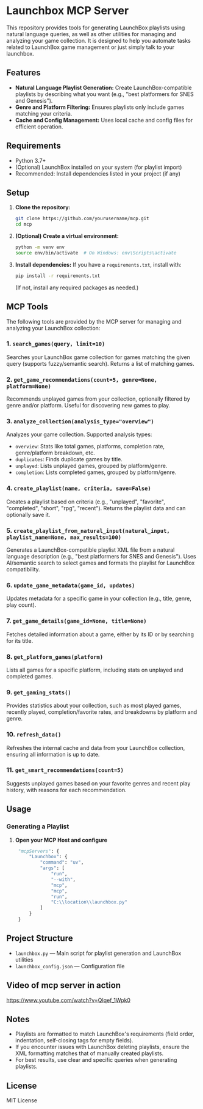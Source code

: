 # Launchbox MCP Server

This repository provides tools for generating LaunchBox playlists using natural language queries, as well as other utilities for managing and analyzing your game collection. It is designed to help you automate tasks related to LaunchBox game management or just simply talk to your launchbox.

## Features
- **Natural Language Playlist Generation:** Create LaunchBox-compatible playlists by describing what you want (e.g., "best platformers for SNES and Genesis").
- **Genre and Platform Filtering:** Ensures playlists only include games matching your criteria.
- **Cache and Config Management:** Uses local cache and config files for efficient operation.

## Requirements
- Python 3.7+
- (Optional) LaunchBox installed on your system (for playlist import)
- Recommended: Install dependencies listed in your project (if any)

## Setup
1. **Clone the repository:**
   ```sh
   git clone https://github.com/yourusername/mcp.git
   cd mcp
   ```
2. **(Optional) Create a virtual environment:**
   ```sh
   python -m venv env
   source env/bin/activate  # On Windows: env\Scripts\activate
   ```
3. **Install dependencies:**
   If you have a `requirements.txt`, install with:
   ```sh
   pip install -r requirements.txt
   ```
   (If not, install any required packages as needed.)


## MCP Tools

The following tools are provided by the MCP server for managing and analyzing your LaunchBox collection:

### 1. `search_games(query, limit=10)`
Searches your LaunchBox game collection for games matching the given query (supports fuzzy/semantic search). Returns a list of matching games.

### 2. `get_game_recommendations(count=5, genre=None, platform=None)`
Recommends unplayed games from your collection, optionally filtered by genre and/or platform. Useful for discovering new games to play.

### 3. `analyze_collection(analysis_type="overview")`
Analyzes your game collection. Supported analysis types:
- `overview`: Stats like total games, platforms, completion rate, genre/platform breakdown, etc.
- `duplicates`: Finds duplicate games by title.
- `unplayed`: Lists unplayed games, grouped by platform/genre.
- `completion`: Lists completed games, grouped by platform/genre.

### 4. `create_playlist(name, criteria, save=False)`
Creates a playlist based on criteria (e.g., "unplayed", "favorite", "completed", "short", "rpg", "recent"). Returns the playlist data and can optionally save it.

### 5. `create_playlist_from_natural_input(natural_input, playlist_name=None, max_results=100)`
Generates a LaunchBox-compatible playlist XML file from a natural language description (e.g., "best platformers for SNES and Genesis"). Uses AI/semantic search to select games and formats the playlist for LaunchBox compatibility.

### 6. `update_game_metadata(game_id, updates)`
Updates metadata for a specific game in your collection (e.g., title, genre, play count).

### 7. `get_game_details(game_id=None, title=None)`
Fetches detailed information about a game, either by its ID or by searching for its title.

### 8. `get_platform_games(platform)`
Lists all games for a specific platform, including stats on unplayed and completed games.

### 9. `get_gaming_stats()`
Provides statistics about your collection, such as most played games, recently played, completion/favorite rates, and breakdowns by platform and genre.

### 10. `refresh_data()`
Refreshes the internal cache and data from your LaunchBox collection, ensuring all information is up to date.

### 11. `get_smart_recommendations(count=5)`
Suggests unplayed games based on your favorite genres and recent play history, with reasons for each recommendation.


## Usage
### Generating a Playlist
1. **Open your MCP Host and configure**
   ```python
    "mcpServers": {
        "Launchbox": {
            "command": "uv",
            "args": [
                "run",
                "--with",
                "mcp",
                "mcp",
                "run",
                "C:\\location\\launchbox.py"
            ]
        }
    }
   ```


## Project Structure
- `launchbox.py` — Main script for playlist generation and LaunchBox utilities
- `launchbox_config.json` — Configuration file

## Video of mcp server in action

https://www.youtube.com/watch?v=QIqef_1Wpk0

## Notes
- Playlists are formatted to match LaunchBox's requirements (field order, indentation, self-closing tags for empty fields).
- If you encounter issues with LaunchBox deleting playlists, ensure the XML formatting matches that of manually created playlists.
- For best results, use clear and specific queries when generating playlists.

## License
MIT License
